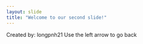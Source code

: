 ```yaml
---
layout: slide
title: "Welcome to our second slide!"
---
```

Created by: longpnh21
Use the left arrow to go back
